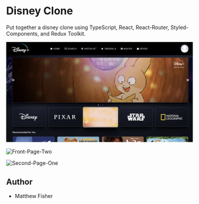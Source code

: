 # Disney Clone

Put together a disney clone using TypeScript, React, React-Router, Styled-Components, and Redux Toolkit.

![Front-Page-One](./images/front-page-one.png)

![Front-Page-Two](./images/front-page-two.png)

![Second-Page-One](./images/second-page-one.png)

## Author

- Matthew Fisher

